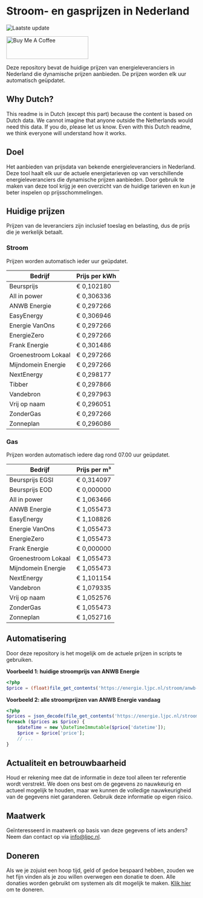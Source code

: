 # Stroom- en gasprijzen in Nederland

![Laatste update](https://img.shields.io/badge/laatste%20update-2023--08--15%2018%3A00%20CET-brightgreen)

<a href="https://www.buymeacoffee.com/Lars-" target="_blank"><img src="https://cdn.buymeacoffee.com/buttons/v2/default-orange.png" alt="Buy Me A Coffee" height="60" style="height: 60px !important;width: 217px !important;" ></a>

Deze repository bevat de huidige prijzen van energieleveranciers in Nederland die dynamische prijzen aanbieden. De prijzen worden elk uur automatisch geüpdatet.

## Why Dutch?

This readme is in Dutch (except this part) because the content is based on Dutch data. We cannot imagine that anyone outside the Netherlands would need this data. If you do, please let us know. Even with this Dutch readme, we think
everyone will understand how it works.

## Doel

Het aanbieden van prijsdata van bekende energieleveranciers in Nederland. Deze tool haalt elk uur de actuele energietarieven op van verschillende energieleveranciers die dynamische prijzen aanbieden. Door gebruik te maken van deze tool
krijg je een overzicht van de huidige tarieven en kun je beter inspelen op prijsschommelingen.

## Huidige prijzen

Prijzen van de leveranciers zijn inclusief toeslag en belasting, dus de prijs die je werkelijk betaalt.

### Stroom

Prijzen worden automatisch ieder uur geüpdatet.

 Bedrijf | Prijs per kWh 
---------|---------------
Beursprijs | € 0,102180
All in power | € 0,306336
ANWB Energie | € 0,297266
EasyEnergy | € 0,306946
Energie VanOns | € 0,297266
EnergieZero | € 0,297266
Frank Energie | € 0,301486
Groenestroom Lokaal | € 0,297266
Mijndomein Energie | € 0,297266
NextEnergy | € 0,298177
Tibber | € 0,297866
Vandebron | € 0,297963
Vrij op naam | € 0,296051
ZonderGas | € 0,297266
Zonneplan | € 0,296086


### Gas

Prijzen worden automatisch iedere dag rond 07.00 uur geüpdatet.

 Bedrijf | Prijs per m³ 
---------|--------------
Beursprijs EGSI | € 0,314097
Beursprijs EOD | € 0,000000
All in power | € 1,063466
ANWB Energie | € 1,055473
EasyEnergy | € 1,108826
Energie VanOns | € 1,055473
EnergieZero | € 1,055473
Frank Energie | € 0,000000
Groenestroom Lokaal | € 1,055473
Mijndomein Energie | € 1,055473
NextEnergy | € 1,101154
Vandebron | € 1,079335
Vrij op naam | € 1,052576
ZonderGas | € 1,055473
Zonneplan | € 1,052716


## Automatisering

Door deze repository is het mogelijk om de actuele prijzen in scripts te gebruiken.

**Voorbeeld 1: huidige stroomprijs van ANWB Energie**

```php
<?php
$price = (float)file_get_contents('https://energie.ljpc.nl/stroom/anwb-energie-nu.txt');

```

**Voorbeeld 2: alle stroomprijzen van ANWB Energie vandaag**

```php
<?php
$prices = json_decode(file_get_contents('https://energie.ljpc.nl/stroom/all-in-power-vandaag.json'),true);
foreach ($prices as $price) {
    $dateTime = new \DateTimeImmutable($price['datetime']);
    $price = $price['price'];
    // ...
}
```

## Actualiteit en betrouwbaarheid

Houd er rekening mee dat de informatie in deze tool alleen ter referentie wordt verstrekt. We doen ons best om de gegevens zo nauwkeurig en actueel mogelijk te houden, maar we kunnen de volledige nauwkeurigheid van de gegevens niet
garanderen. Gebruik deze informatie op eigen risico.

## Maatwerk

Geïnteresseerd in maatwerk op basis van deze gegevens of iets anders? Neem dan contact op
via [info@ljpc.nl](mailto:info@ljpc.nl?subject=Energie%20prijzen).

## Doneren

Als we je zojuist een hoop tijd, geld of gedoe bespaard hebben, zouden we het fijn vinden als je zou willen overwegen een
donatie te doen. Alle donaties worden gebruikt om systemen als dit mogelijk te
maken. [Klik hier](https://www.buymeacoffee.com/Lars-) om te doneren.
